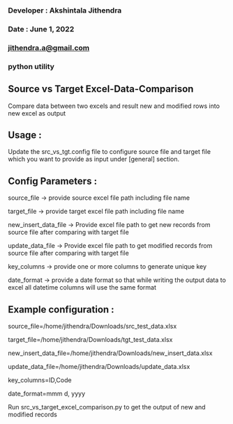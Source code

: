 ### Developer : Akshintala Jithendra
### Date : June 1, 2022
### jithendra.a@gmail.com
### python utility

## Source vs Target Excel-Data-Comparison

Compare data between two excels and result new and modified rows into new excel as output

## Usage : 

 Update the src_vs_tgt.config file to configure source file and target file which you want to provide as input under [general] section.

## Config Parameters :

source_file -> provide source excel file path including file name

target_file -> provide target excel file path including file name

new_insert_data_file -> Provide excel file path to get new records from source file after comparing with target file

update_data_file -> Provide excel file path to get modified records from source file after comparing with target file

key_columns -> provide one or more columns to generate unique key

date_format -> provide a date format so that while writing the output data to excel all datetime columns will use the same format

## Example configuration : 

source_file=/home/jithendra/Downloads/src_test_data.xlsx

target_file=/home/jithendra/Downloads/tgt_test_data.xlsx

new_insert_data_file=/home/jithendra/Downloads/new_insert_data.xlsx

update_data_file=/home/jithendra/Downloads/update_data.xlsx

key_columns=ID,Code

date_format=mmm d, yyyy

Run src_vs_target_excel_comparison.py to get the output of new and modified records 
